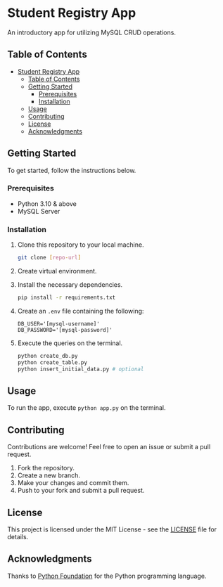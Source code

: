 # Student Registry App

An introductory app for utilizing MySQL CRUD operations.

## Table of Contents

- [Student Registry App](#student-registry-app)
  - [Table of Contents](#table-of-contents)
  - [Getting Started](#getting-started)
    - [Prerequisites](#prerequisites)
    - [Installation](#installation)
  - [Usage](#usage)
  - [Contributing](#contributing)
  - [License](#license)
  - [Acknowledgments](#acknowledgments)

## Getting Started

To get started, follow the instructions below.

### Prerequisites

- Python 3.10 & above
- MySQL Server

### Installation

1. Clone this repository to your local machine.

   ```bash
   git clone [repo-url]
   ```

1. Create virtual environment.
1. Install the necessary dependencies.

   ```bash
   pip install -r requirements.txt
   ```

1. Create an `.env` file containing the following:

    ```env
    DB_USER='[mysql-username]'
    DB_PASSWORD='[mysql-password]'
    ```

1. Execute the queries on the terminal.

    ```bash
    python create_db.py
    python create_table.py
    python insert_initial_data.py # optional
    ```

## Usage

To run the app, execute `python app.py` on the terminal.

## Contributing

Contributions are welcome! Feel free to open an issue or submit a pull request.

1. Fork the repository.
1. Create a new branch.
1. Make your changes and commit them.
1. Push to your fork and submit a pull request.

## License

This project is licensed under the MIT License - see the [LICENSE](LICENSE) file for details.

## Acknowledgments

Thanks to [Python Foundation](https://www.python.org/) for the Python programming language.
